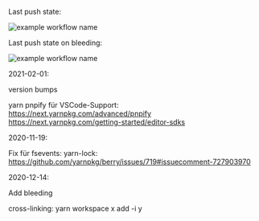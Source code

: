 Last push state:

![example workflow name](https://github.com/LetoThe2nd/typescript-boilerplate/workflows/Node.js%20CI/badge.svg)

Last push state on bleeding:

![example workflow name](https://github.com/LetoThe2nd/typescript-boilerplate/workflows/Node.js%20CI%20Bleeding/badge.svg)

2021-02-01:

version bumps

yarn pnpify für VSCode-Support:
https://next.yarnpkg.com/advanced/pnpify
https://next.yarnpkg.com/getting-started/editor-sdks

2020-11-19:

Fix für fsevents:
yarn-lock: https://github.com/yarnpkg/berry/issues/719#issuecomment-727903970

2020-12-14:

Add bleeding

cross-linking:
yarn workspace x add -i y